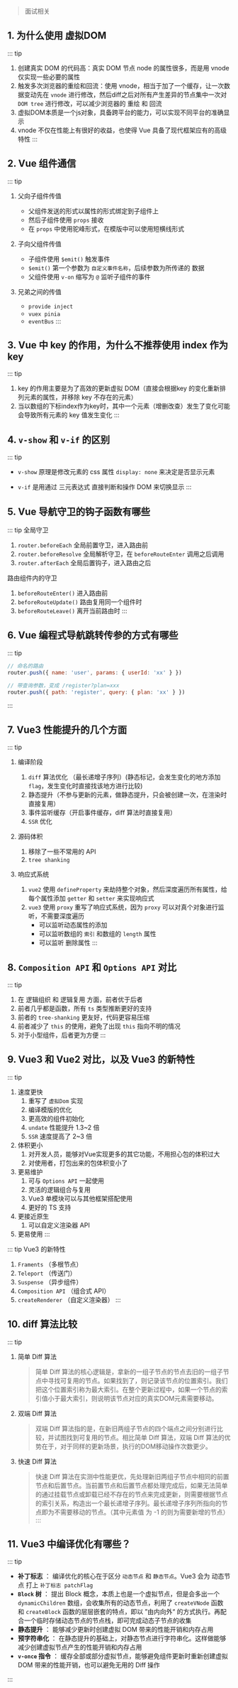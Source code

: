 > 面试相关

## 1. 为什么使用 虚拟DOM

::: tip
1. 创建真实 DOM 的代码高：真实 DOM 节点 node 的属性很多，而是用 vnode 仅实现一些必要的属性
2. 触发多次浏览器的重绘和回流：使用 vnode，相当于加了一个缓存，让一次数据变动先在 `vnode` 进行修改，然后diff之后对所有产生差异的节点集中一次对 `DOM tree` 进行修改，可以减少浏览器的 重绘 和 回流
3. 虚拟DOM本质是一个js对象，具备跨平台的能力，可以实现不同平台的准确显示
4. vnode 不仅在性能上有很好的收益，也使得 Vue 具备了现代框架应有的高级特性
:::

## 2. Vue 组件通信

::: tip
1. 父向子组件传值

    - 父组件发送的形式以属性的形式绑定到子组件上
    - 然后子组件使用 `props` 接收
    - 在 `props` 中使用驼峰形式，在模版中可以使用短横线形式

2. 子向父组件传值

    - 子组件使用 `$emit()` 触发事件
    - `$emit()` 第一个参数为 `自定义事件名称`，后续参数为所传递的 数据
    - 父组件使用 `v-on` 缩写为 `@` 监听子组件的事件

3. 兄弟之间的传值

    - `provide inject`
    - `vuex pinia`
    - `eventBus`
:::

## 3. Vue 中 key 的作用，为什么不推荐使用 index 作为 key

::: tip
1. key 的作用主要是为了高效的更新虚拟 DOM（直接会根据key 的变化重新排列元素的属性，并移除 key 不存在的元素）
2. 当以数组的下标index作为key时，其中一个元素（增删改查）发生了变化可能会导致所有元素的 key 值发生变化
:::

## 4. `v-show` 和 `v-if` 的区别

::: tip 
- `v-show` 原理是修改元素的 css 属性 `display: none` 来决定是否显示元素

- `v-if` 是用通过 三元表达式 直接判断和操作 DOM 来切换显示
:::

## 5. Vue 导航守卫的钩子函数有哪些

::: tip
全局守卫
1. `router.beforeEach` 全局前置守卫，进入路由前
2. `router.beforeResolve` 全局解析守卫，在 `beforeRouteEnter` 调用之后调用
3. `router.afterEach` 全局后置钩子，进入路由之后

路由组件内的守卫
1. `beforeRouteEnter()` 进入路由前
2. `beforeRouteUpdate()` 路由复用同一个组件时
3. `beforeRouteLeave()` 离开当前路由时
:::

## 6. Vue 编程式导航跳转传参的方式有哪些

::: tip
```js
// 命名的路由
router.push({ name: 'user', params: { userId: 'xx' } })

// 带查询参数，变成 /register?plan=xxx
router.push({ path: 'register', query: { plan: 'xx' } })
```
:::

## 7. Vue3 性能提升的几个方面

::: tip
1. 编译阶段
   1. `diff` 算法优化 （最长递增子序列）(静态标记，会发生变化的地方添加 `flag`，发生变化时直接找该地方进行比较)
   2. 静态提升（不参与更新的元素，做静态提升，只会被创建一次，在渲染时直接复用）
   3. 事件监听缓存（开启事件缓存，diff 算法时直接复用）
   4. `SSR` 优化

2. 源码体积
   1. 移除了一些不常用的 API
   2. `tree shanking`

3. 响应式系统
   1. `vue2` 使用 `defineProperty` 来劫持整个对象，然后深度遍历所有属性，给每个属性添加 `getter` 和 `setter` 来实现响应式
   2. `vue3` 使用 `proxy` 重写了响应式系统，因为 `proxy` 可以对真个对象进行监听，不需要深度遍历
      - 可以监听动态属性的添加
      - 可以监听数组的 `索引` 和数组的 `length` 属性
      - 可以监听 删除属性
:::

## 8. `Composition API` 和 `Options API` 对比

::: tip
1. 在 逻辑组织 和 逻辑复用 方面，前者优于后者
2. 前者几乎都是函数，所有 `ts` 类型推断更好的支持
3. 前者的 `tree-shanking` 更友好，代码更容易压缩
4. 前者减少了 `this` 的使用，避免了出现 `this` 指向不明的情况
5. 对于小型组件，后者更为方便
:::

## 9. Vue3 和 Vue2 对比，以及 Vue3 的新特性

::: tip
1. 速度更快
   1. 重写了 `虚拟Dom` 实现
   2. 编译模版的优化
   3. 更高效的组件初始化
   4. `undate` 性能提升 1.3~2 倍
   5. `SSR` 速度提高了 2~3 倍
2. 体积更小
   1. 对开发人员，能够对Vue实现更多的其它功能，不用担心包的体积过大
   2. 对使用者，打包出来的包体积变小了
3. 更易维护
   1. 可与 `Options API` 一起使用
   2. 灵活的逻辑组合与复用
   3. Vue3 单模块可以与其他框架搭配使用
   4. 更好的 TS 支持
4. 更接近原生
   1. 可以自定义渲染器 API
5. 更易使用
:::

::: tip
Vue3 的新特性

1. `Framents` （多根节点）
2. `Teleport` （传送门）
3. `Suspense` （异步组件）
4. `Composition API` （组合式 API）
5. `createRenderer` （自定义渲染器）
:::

## 10. diff 算法比较

::: tip
1. 简单 Diff 算法
   
   > 简单 Diff 算法的核心逻辑是，拿新的一组子节点的节点去旧的一组子节点中寻找可复用的节点。如果找到了，则记录该节点的位置索引。我们把这个位置索引称为最大索引。在整个更新过程中，如果一个节点的索引值小于最大索引，则说明该节点对应的真实DOM元素需要移动。

2. 双端 Diff 算法

   > 双端 Diff 算法指的是，在新旧两组子节点的四个端点之间分别进行比较，并试图找到可复用的节点。相比简单 Diff 算法，双端 Diff 算法的优势在于，对于同样的更新场景，执行的DOM移动操作次数更少。

3. 快速 Diff 算法

   > 快速 Diff 算法在实测中性能更优，先处理新旧两组子节点中相同的前置节点和后置节点。当前置节点和后置节点都处理完成后，如果无法简单的通过挂载节点或卸载已经不存在的节点来完成更新，则需要根据节点的索引关系，构造出一个最长递增子序列。最长递增子序列所指向的节点即为不需要移动的节点。（其中元素值 为 -1 的则为需要新增的节点）
:::

## 11. Vue3 中编译优化有哪些？

::: tip 
- **补丁标志** ： 编译优化的核心在于区分 `动态节点` 和 `静态节点`。Vue3 会为 动态节点 打上 `补丁标志 patchFlag`
- **`Block` 树** ： 提出 Block 概念，本质上也是一个虚拟节点，但是会多出一个 `dynamicChildren` 数组，会收集所有的动态节点，利用了 `createVNode` 函数 和 `createBlock` 函数的层层嵌套的特点，即以 ”由内向外“ 的方式执行。再配合一个临时存储动态节点的节点栈，即可完成动态子节点的收集
- **静态提升** ： 能够减少更新时创建虚拟 DOM 带来的性能开销和内存占用
- **预字符串化** ： 在静态提升的基础上，对静态节点进行字符串化。这样做能够减少创建虚拟节点产生的性能开销和内存占用
- **`v-once` 指令** ： 缓存全部或部分虚拟节点，能够避免组件更新时重新创建虚拟 DOM 带来的性能开销，也可以避免无用的 Diff 操作

:::
